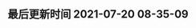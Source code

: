 <!--
 * @Description: css预处理器less使用规范
 * @Author: panrui
 * @Date: 2023-07-20 08:35:09
 * @LastEditTime: 2023-07-20 08:35:41
 * @LastEditors: panrui
 * 不忘初心,不负梦想
-->

## 最后更新时间 2021-07-20 08-35-09


